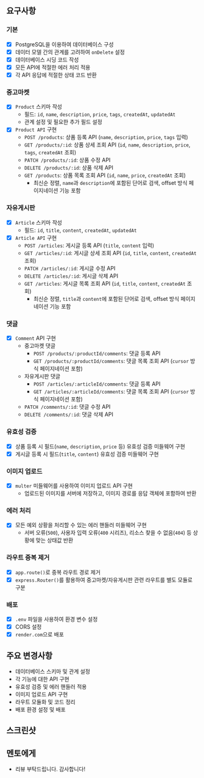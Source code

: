 ## 요구사항

### 기본
- [x] PostgreSQL을 이용하여 데이터베이스 구성
- [x] 데이터 모델 간의 관계를 고려하여 `onDelete` 설정
- [x] 데이터베이스 시딩 코드 작성
- [x] 모든 API에 적절한 에러 처리 적용
- [x] 각 API 응답에 적절한 상태 코드 반환

### 중고마켓
- [x] `Product` 스키마 작성
  - 필드: `id`, `name`, `description`, `price`, `tags`, `createdAt`, `updatedAt`
  - 관계 설정 및 필요한 추가 필드 설정
- [x] `Product API` 구현
  - `POST /products`: 상품 등록 API (`name`, `description`, `price`, `tags` 입력)
  - `GET /products/:id`: 상품 상세 조회 API (`id`, `name`, `description`, `price`, `tags`, `createdAt` 조회)
  - `PATCH /products/:id`: 상품 수정 API
  - `DELETE /products/:id`: 상품 삭제 API
  - `GET /products`: 상품 목록 조회 API (`id`, `name`, `price`, `createdAt` 조회)
    - 최신순 정렬, `name`과 `description`에 포함된 단어로 검색, offset 방식 페이지네이션 기능 포함

### 자유게시판
- [x] `Article` 스키마 작성
  - 필드: `id`, `title`, `content`, `createdAt`, `updatedAt`
- [x] `Article API` 구현
  - `POST /articles`: 게시글 등록 API (`title`, `content` 입력)
  - `GET /articles/:id`: 게시글 상세 조회 API (`id`, `title`, `content`, `createdAt` 조회)
  - `PATCH /articles/:id`: 게시글 수정 API
  - `DELETE /articles/:id`: 게시글 삭제 API
  - `GET /articles`: 게시글 목록 조회 API (`id`, `title`, `content`, `createdAt` 조회)
    - 최신순 정렬, `title`과 `content`에 포함된 단어로 검색, offset 방식 페이지네이션 기능 포함

### 댓글
- [x] `Comment` API 구현
  - 중고마켓 댓글
    - `POST /products/:productId/comments`: 댓글 등록 API
    - `GET /products/:productId/comments`: 댓글 목록 조회 API (`cursor` 방식 페이지네이션 포함)
  - 자유게시판 댓글
    - `POST /articles/:articleId/comments`: 댓글 등록 API
    - `GET /articles/:articleId/comments`: 댓글 목록 조회 API (`cursor` 방식 페이지네이션 포함)
  - `PATCH /comments/:id`: 댓글 수정 API
  - `DELETE /comments/:id`: 댓글 삭제 API

### 유효성 검증
- [x] 상품 등록 시 필드(`name`, `description`, `price` 등) 유효성 검증 미들웨어 구현
- [x] 게시글 등록 시 필드(`title`, `content`) 유효성 검증 미들웨어 구현

### 이미지 업로드
- [x] `multer` 미들웨어를 사용하여 이미지 업로드 API 구현
  - 업로드된 이미지를 서버에 저장하고, 이미지 경로를 응답 객체에 포함하여 반환

### 에러 처리
- [x] 모든 예외 상황을 처리할 수 있는 에러 핸들러 미들웨어 구현
  - 서버 오류(`500`), 사용자 입력 오류(`400` 시리즈), 리소스 찾을 수 없음(`404`) 등 상황에 맞는 상태값 반환

### 라우트 중복 제거
- [x] `app.route()`로 중복 라우트 경로 제거
- [x] `express.Router()`를 활용하여 중고마켓/자유게시판 관련 라우트를 별도 모듈로 구분

### 배포
- [x] `.env` 파일을 사용하여 환경 변수 설정
- [x] CORS 설정
- [x] `render.com`으로 배포

## 주요 변경사항
- 데이터베이스 스키마 및 관계 설정
- 각 기능에 대한 API 구현
- 유효성 검증 및 에러 핸들러 적용
- 이미지 업로드 API 구현
- 라우트 모듈화 및 코드 정리
- 배포 환경 설정 및 배포

## 스크린샷

## 멘토에게
- 리뷰 부탁드립니다. 감사합니다!
